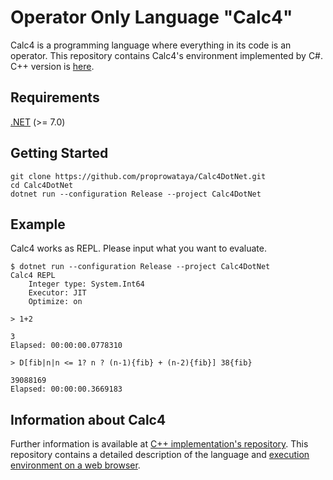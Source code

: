 # Operator Only Language "Calc4"

Calc4 is a programming language where everything in its code is an operator. This repository contains Calc4's environment implemented by C#. C++ version is [here](https://github.com/proprowataya/calc4).

## Requirements

[.NET](https://dotnet.microsoft.com/) (>= 7.0)

## Getting Started

```
git clone https://github.com/proprowataya/Calc4DotNet.git
cd Calc4DotNet
dotnet run --configuration Release --project Calc4DotNet
```

## Example

Calc4 works as REPL. Please input what you want to evaluate.

```
$ dotnet run --configuration Release --project Calc4DotNet
Calc4 REPL
    Integer type: System.Int64
    Executor: JIT
    Optimize: on

> 1+2

3
Elapsed: 00:00:00.0778310

> D[fib|n|n <= 1? n ? (n-1){fib} + (n-2){fib}] 38{fib}

39088169
Elapsed: 00:00:00.3669183
```

## Information about Calc4

Further information is available at [C++ implementation's repository](https://github.com/proprowataya/calc4). This repository contains a detailed description of the language and [execution environment on a web browser](https://proprowataya.github.io/calc4).
